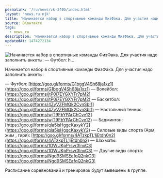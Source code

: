 ```yaml
---
permalink: '/ru/news/vk-3405/index.html'
layout: 'news.ru.njk'
title: 'Начинается набор в спортивные команды ФизФака. Для участия надо заполнить анкеты:   — Футбол: h…'
source: ВКонтакте
tags:
  - news_ru
description: 'Начинается набор в спортивные команды ФизФака. Для участия надо заполнить анкеты:   — Футбол: h…'
updatedAt: 1474272134
---
```

![Начинается набор в спортивные команды ФизФака. Для участия надо заполнить анкеты:   — Футбол: h…](https://sun9-9.userapi.com/impf/c636931/v636931484/175d6/O74sAITYJwo.jpg?size=1280x720&quality=96&sign=17dea4c5a146e941f54662b70ccc2f7c&c_uniq_tag=-klHv_TAFRHuafk_t8YqiQ24UJ1pAy2Sr-QCLpDXrLo&type=album)

Начинается набор в спортивные команды ФизФака. Для участия надо заполнить анкеты:

— Футбол: [https://goo.gl/forms/G1bggV4Sh68ja1xz1](https://goo.gl/forms/G1bggV4Sh68ja1xz1)
— Волейбол: [https://goo.gl/forms/jtP0i7EYGXYFr7pM2](https://goo.gl/forms/jtP0i7EYGXYFr7pM2)
— Баскетбол: [https://goo.gl/forms/4ZyVZFMQk2CynSbl1](https://goo.gl/forms/4ZyVZFMQk2CynSbl1)
— Настольный теннис: [https://goo.gl/forms/wjT9FbYPArChCve12](https://goo.gl/forms/wjT9FbYPArChCve12)
— Бадминтон: [https://goo.gl/forms/qla5isHggcKaxykY2](https://goo.gl/forms/qla5isHggcKaxykY2)
— Силовые виды спорта (Арм, жим , гиря): [https://goo.gl/forms/4ATzkpTL1jEtdh0n2](https://goo.gl/forms/4ATzkpTL1jEtdh0n2)
— Шахматы: [https://goo.gl/forms/1OWUKpPrsvr3InxC3](https://goo.gl/forms/1OWUKpPrsvr3InxC3)
— Другие виды спорта: [https://goo.gl/forms/Ngd9SMSEafqQ2nkG3](https://goo.gl/forms/Ngd9SMSEafqQ2nkG3)

Расписание соревнований и тренировок будут вывешены в группе.
